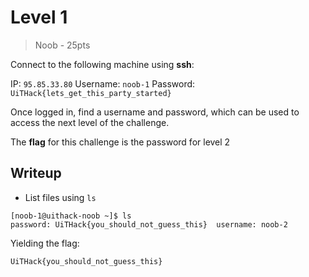# Level 1

> Noob - 25pts

Connect to the following machine using __ssh__:

IP: `95.85.33.80`
Username: `noob-1`
Password: `UiTHack{lets_get_this_party_started}`

Once logged in, find a username and password, which can be used to access the next level of the challenge.

The __flag__ for this challenge is the password for level 2

## Writeup

- List files using `ls`

```
[noob-1@uithack-noob ~]$ ls
password: UiTHack{you_should_not_guess_this}  username: noob-2
```

Yielding the flag:

`UiTHack{you_should_not_guess_this}`
